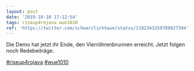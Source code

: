```yaml
---
layout: post
date: '2019-10-10 17:12:54'
tags: riseup4rojava wue1010
ref: 'https://twitter.com/schwarzlichtwue/status/1182343259789627394'
---
```

Die Demo hat jetzt ihr Ende, den Vierröhrenbrunnen erreicht. Jetzt folgen noch Redebeiträge.

[#riseup4rojava](/t/riseup4rojava) [#wue1010](/t/wue1010)